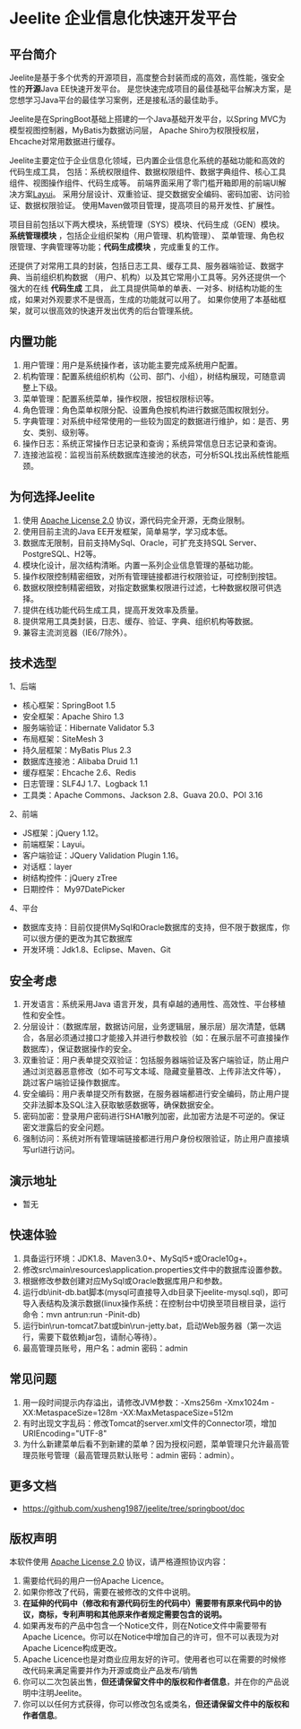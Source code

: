 # Jeelite 企业信息化快速开发平台

## 平台简介

Jeelite是基于多个优秀的开源项目，高度整合封装而成的高效，高性能，强安全性的**开源**Java EE快速开发平台。
是您快速完成项目的最佳基础平台解决方案，是您想学习Java平台的最佳学习案例，还是接私活的最佳助手。

Jeelite是在SpringBoot基础上搭建的一个Java基础开发平台，以Spring MVC为模型视图控制器，MyBatis为数据访问层，
Apache Shiro为权限授权层，Ehcache对常用数据进行缓存。

Jeelite主要定位于企业信息化领域，已内置企业信息化系统的基础功能和高效的代码生成工具，
包括：系统权限组件、数据权限组件、数据字典组件、核心工具组件、视图操作组件、代码生成等。
前端界面采用了零门槛开箱即用的前端UI解决方案[Layui](http://www.layui.com)。
采用分层设计、双重验证、提交数据安全编码、密码加密、访问验证、数据权限验证。
使用Maven做项目管理，提高项目的易开发性、扩展性。

项目目前包括以下两大模块，系统管理（SYS）模块、代码生成（GEN）模块。 **系统管理模块** ，包括企业组织架构（用户管理、机构管理）、
菜单管理、角色权限管理、字典管理等功能；**代码生成模块** ，完成重复的工作。

还提供了对常用工具的封装，包括日志工具、缓存工具、服务器端验证、数据字典、当前组织机构数据
（用户、机构）以及其它常用小工具等。另外还提供一个强大的在线 **代码生成** 工具，
此工具提供简单的单表、一对多、树结构功能的生成，如果对外观要求不是很高，生成的功能就可以用了。
如果你使用了本基础框架，就可以很高效的快速开发出优秀的后台管理系统。

## 内置功能

1.	用户管理：用户是系统操作者，该功能主要完成系统用户配置。
2.	机构管理：配置系统组织机构（公司、部门、小组），树结构展现，可随意调整上下级。
3.	菜单管理：配置系统菜单，操作权限，按钮权限标识等。
4.	角色管理：角色菜单权限分配、设置角色按机构进行数据范围权限划分。
5.	字典管理：对系统中经常使用的一些较为固定的数据进行维护，如：是否、男女、类别、级别等。
6.	操作日志：系统正常操作日志记录和查询；系统异常信息日志记录和查询。
7.	连接池监视：监视当前系统数据库连接池的状态，可分析SQL找出系统性能瓶颈。

## 为何选择Jeelite

1. 使用 [Apache License 2.0](http://www.apache.org/licenses/LICENSE-2.0) 协议，源代码完全开源，无商业限制。
2. 使用目前主流的Java EE开发框架，简单易学，学习成本低。
3. 数据库无限制，目前支持MySql、Oracle，可扩充支持SQL Server、PostgreSQL、H2等。
4. 模块化设计，层次结构清晰。内置一系列企业信息管理的基础功能。
5. 操作权限控制精密细致，对所有管理链接都进行权限验证，可控制到按钮。
6. 数据权限控制精密细致，对指定数据集权限进行过滤，七种数据权限可供选择。
7. 提供在线功能代码生成工具，提高开发效率及质量。
8. 提供常用工具类封装，日志、缓存、验证、字典、组织机构等数据。
9. 兼容主流浏览器（IE6/7除外）。

## 技术选型

1、后端

* 核心框架：SpringBoot 1.5
* 安全框架：Apache Shiro 1.3
* 服务端验证：Hibernate Validator 5.3
* 布局框架：SiteMesh 3
* 持久层框架：MyBatis Plus 2.3
* 数据库连接池：Alibaba Druid 1.1
* 缓存框架：Ehcache 2.6、Redis
* 日志管理：SLF4J 1.7、Logback 1.1
* 工具类：Apache Commons、Jackson 2.8、Guava 20.0、POI 3.16

2、前端

* JS框架：jQuery 1.12。
* 前端框架：Layui。
* 客户端验证：JQuery Validation Plugin 1.16。
* 对话框：layer
* 树结构控件：jQuery zTree
* 日期控件： My97DatePicker

4、平台

* 数据库支持：目前仅提供MySql和Oracle数据库的支持，但不限于数据库，你可以很方便的更改为其它数据库
* 开发环境：Jdk1.8、Eclipse、Maven、Git

## 安全考虑

1. 开发语言：系统采用Java 语言开发，具有卓越的通用性、高效性、平台移植性和安全性。
2. 分层设计：（数据库层，数据访问层，业务逻辑层，展示层）层次清楚，低耦合，各层必须通过接口才能接入并进行参数校验（如：在展示层不可直接操作数据库），保证数据操作的安全。
3. 双重验证：用户表单提交双验证：包括服务器端验证及客户端验证，防止用户通过浏览器恶意修改（如不可写文本域、隐藏变量篡改、上传非法文件等），跳过客户端验证操作数据库。
4. 安全编码：用户表单提交所有数据，在服务器端都进行安全编码，防止用户提交非法脚本及SQL注入获取敏感数据等，确保数据安全。
5. 密码加密：登录用户密码进行SHA1散列加密，此加密方法是不可逆的。保证密文泄露后的安全问题。
6. 强制访问：系统对所有管理端链接都进行用户身份权限验证，防止用户直接填写url进行访问。

## 演示地址

* 暂无

## 快速体验

1. 具备运行环境：JDK1.8、Maven3.0+、MySql5+或Oracle10g+。
2. 修改src\main\resources\application.properties文件中的数据库设置参数。
3. 根据修改参数创建对应MySql或Oracle数据库用户和参数。
4. 运行db\init-db.bat脚本(mysql可直接导入db目录下jeelite-mysql.sql)，即可导入表结构及演示数据(linux操作系统：在控制台中切换至项目根目录，运行命令：mvn antrun:run -Pinit-db)
5. 运行bin\run-tomcat7.bat或bin\run-jetty.bat，启动Web服务器（第一次运行，需要下载依赖jar包，请耐心等待）。
6. 最高管理员账号，用户名：admin 密码：admin

## 常见问题

1. 用一段时间提示内存溢出，请修改JVM参数：-Xms256m -Xmx1024m -XX:MetaspaceSize=128m -XX:MaxMetaspaceSize=512m
2. 有时出现文字乱码：修改Tomcat的server.xml文件的Connector项，增加URIEncoding="UTF-8"
3. 为什么新建菜单后看不到新建的菜单？因为授权问题，菜单管理只允许最高管理员账号管理（最高管理员默认账号：admin 密码：admin）。

## 更多文档

* <https://github.com/xusheng1987/jeelite/tree/springboot/doc>

## 版权声明

本软件使用 [Apache License 2.0](http://www.apache.org/licenses/LICENSE-2.0) 协议，请严格遵照协议内容：

1. 需要给代码的用户一份Apache Licence。
2. 如果你修改了代码，需要在被修改的文件中说明。
3. **在延伸的代码中（修改和有源代码衍生的代码中）需要带有原来代码中的协议，商标，专利声明和其他原来作者规定需要包含的说明。**
4. 如果再发布的产品中包含一个Notice文件，则在Notice文件中需要带有Apache Licence。你可以在Notice中增加自己的许可，但不可以表现为对Apache Licence构成更改。
5. Apache Licence也是对商业应用友好的许可。使用者也可以在需要的时候修改代码来满足需要并作为开源或商业产品发布/销售
6. 你可以二次包装出售，**但还请保留文件中的版权和作者信息**，并在你的产品说明中注明Jeelite。
7. 你可以以任何方式获得，你可以修改包名或类名，**但还请保留文件中的版权和作者信息**。
